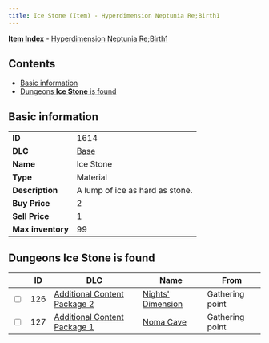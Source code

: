 ```yaml
---
title: Ice Stone (Item) - Hyperdimension Neptunia Re;Birth1
---
```


[**Item Index**](/neptunia/rb1/item/index.html) - [Hyperdimension Neptunia Re;Birth1](/neptunia/rb1)

## Contents

- [Basic information](#basic-information)
- [Dungeons **Ice Stone** is found](#dungeons-ice-stone-is-found)

## Basic information

|   |   |
| -- | -- |
| **ID** | 1614 |
| **DLC** | [Base](/neptunia/rb1/dlc/1-base.html) |
| **Name** | Ice Stone |
| **Type** | Material |
| **Description** | A lump of ice as hard as stone. |
| **Buy Price** | 2 |
| **Sell Price** | 1 |
| **Max inventory** | 99 |


## Dungeons **Ice Stone** is found

|    | ID | DLC | Name | From |
| -- | -- | --- | ---- | ---- |
| <input type="checkbox" id="rb1-dungeon-11-126" class="trackbox" /> | 126 | [Additional Content Package 2](/neptunia/rb1/dlc/11-pack2.html) | [Nights' Dimension](/neptunia/rb1/dungeon/11-126-nights-dimension.html) | Gathering point |
| <input type="checkbox" id="rb1-dungeon-10-127" class="trackbox" /> | 127 | [Additional Content Package 1](/neptunia/rb1/dlc/10-pack1.html) | [Noma Cave](/neptunia/rb1/dungeon/10-127-noma-cave.html) | Gathering point |
